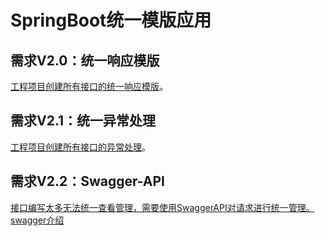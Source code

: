 # SpringBoot统一模版应用

## 需求V2.0：统一响应模版

[工程项目创建所有接口的统一响应模版](统一响应模版.md)。

## 需求V2.1：统一异常处理

[工程项目创建所有接口的异常处理](统一异常处理.md)。

## 需求V2.2：Swagger-API
[接口编写太多无法统一查看管理，需要使用SwaggerAPI对请求进行统一管理。](生成SwaggerAPI.md)
[swagger介绍](swagger介绍.md)


